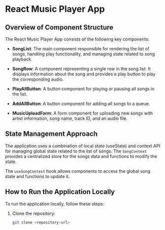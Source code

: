# React Music Player App

## Overview of Component Structure

The React Music Player App consists of the following key components:

- **SongList**: The main component responsible for rendering the list of songs, handling play functionality, and managing state related to song playback.

- **SongRow**: A component representing a single row in the song list. It displays information about the song and provides a play button to play the corresponding audio.

- **PlayAllButton**: A button component for playing or pausing all songs in the list.

- **AddAllButton**: A button component for adding all songs to a queue.

- **MusicUploadForm**: A form component for uploading new songs with artist information, song name, track ID, and an audio file.

## State Management Approach

The application uses a combination of local state (useState) and context API for managing global state related to the list of songs. The `SongContext` provides a centralized store for the songs data and functions to modify the state.

The `useSongContext` hook allows components to access the global song state and functions to update it.

## How to Run the Application Locally

To run the application locally, follow these steps:

1. Clone the repository:

   ```bash
   git clone <repository-url>
